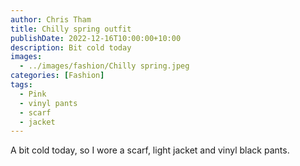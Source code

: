 ```yaml
---
author: Chris Tham
title: Chilly spring outfit
publishDate: 2022-12-16T10:00:00+10:00
description: Bit cold today
images:
  - ../images/fashion/Chilly spring.jpeg
categories: [Fashion]
tags:
  - Pink
  - vinyl pants
  - scarf
  - jacket
---
```


A bit cold today, so I wore a scarf, light jacket and vinyl black pants.
